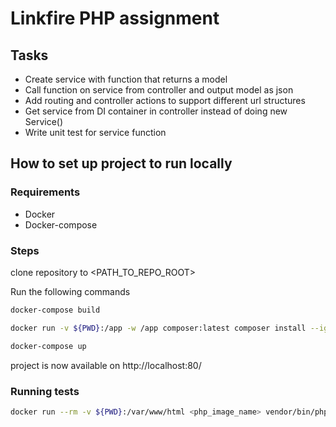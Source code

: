 # Linkfire PHP assignment

## Tasks
- Create service with function that returns a model
- Call function on service from controller and output model as json
- Add routing and controller actions to support different url structures
- Get service from DI container in controller instead of doing new Service()
- Write unit test for service function

## How to set up project to run locally

### Requirements
* Docker
* Docker-compose

### Steps
clone repository to <PATH_TO_REPO_ROOT>

Run the following commands
```zsh
docker-compose build
```
```zsh
docker run -v ${PWD}:/app -w /app composer:latest composer install --ignore-platform-reqs --no-scripts --no-interaction --prefer-dist --optimize-autoloader
```
```zsh
docker-compose up
```

project is now available on http://localhost:80/

### Running tests
```zsh
docker run --rm -v ${PWD}:/var/www/html <php_image_name> vendor/bin/phpunit --testdox
```
